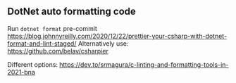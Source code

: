 ## DotNet auto formatting code

Run `dotnet format` pre-commit
https://blog.johnnyreilly.com/2020/12/22/prettier-your-csharp-with-dotnet-format-and-lint-staged/
Alternatively use:
https://github.com/belav/csharpier

Different options:
https://dev.to/srmagura/c-linting-and-formatting-tools-in-2021-bna
